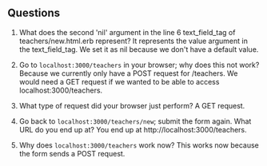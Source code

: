 ## Questions

1. What does the second 'nil' argument in the line 6 text_field_tag of teachers/new.html.erb represent?
It represents the value argument in the text_field_tag. We set it as nil because we don't have a default value.



2. Go to `localhost:3000/teachers` in your browser; why does this not work?
Because we currently only have a POST request for /teachers. We would need
a GET request if we wanted to be able to access localhost:3000/teachers.



3. What type of request did your browser just perform?
A GET request.


4. Go back to `localhost:3000/teachers/new`; submit the form again. What URL do you end up at?
You end up at http://localhost:3000/teachers.

5. Why does `localhost:3000/teachers` work now?
This works now because the form sends a POST request.
